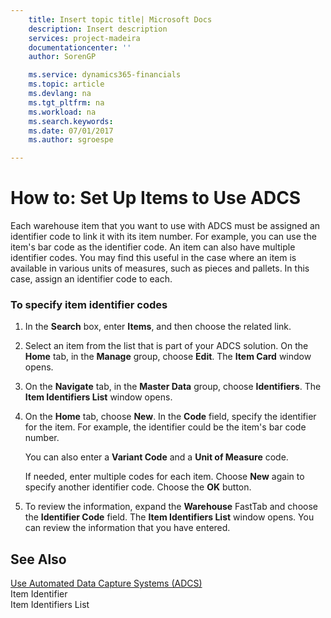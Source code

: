 ```yaml
---
    title: Insert topic title| Microsoft Docs
    description: Insert description
    services: project-madeira
    documentationcenter: ''
    author: SorenGP

    ms.service: dynamics365-financials
    ms.topic: article
    ms.devlang: na
    ms.tgt_pltfrm: na
    ms.workload: na
    ms.search.keywords:
    ms.date: 07/01/2017
    ms.author: sgroespe

---
```

# How to: Set Up Items to Use ADCS
Each warehouse item that you want to use with ADCS must be assigned an identifier code to link it with its item number. For example, you can use the item's bar code as the identifier code. An item can also have multiple identifier codes. You may find this useful in the case where an item is available in various units of measures, such as pieces and pallets. In this case, assign an identifier code to each.  
  
### To specify item identifier codes  
  
1.  In the **Search** box, enter **Items**, and then choose the related link.  
  
2.  Select an item from the list that is part of your ADCS solution. On the **Home** tab, in the **Manage** group, choose **Edit**. The **Item Card** window opens.  
  
3.  On the **Navigate** tab, in the **Master Data** group, choose **Identifiers**. The **Item Identifiers List** window opens.  
  
4.  On the **Home** tab, choose **New**. In the **Code** field, specify the identifier for the item. For example, the identifier could be the item's bar code number.  
  
     You can also enter a **Variant Code** and a **Unit of Measure** code.  
  
     If needed, enter multiple codes for each item. Choose **New** again to specify another identifier code. Choose the **OK** button.  
  
5.  To review the information, expand the **Warehouse** FastTab and choose the **Identifier Code** field. The **Item Identifiers List** window opens. You can review the information that you have entered.  
  
## See Also  
 [Use Automated Data Capture Systems \(ADCS\)](../use-automated-data-capture-systems-adcs-.md)   
 Item Identifier   
 Item Identifiers List